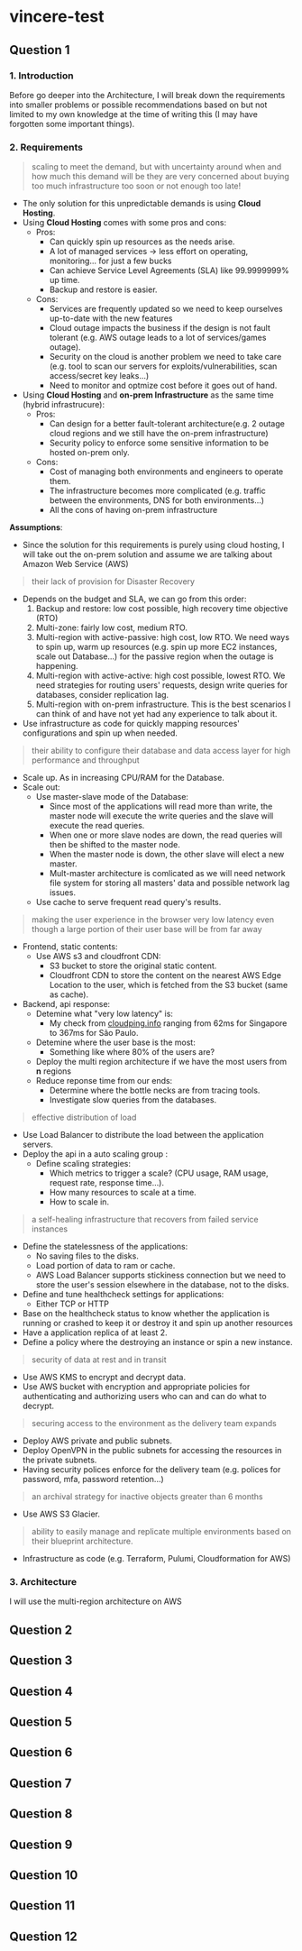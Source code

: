 # vincere-test

## Question 1

### 1. Introduction

Before go deeper into the Architecture, I will break down the requirements into smaller problems or possible recommendations based on but not limited to my own knowledge at the time of writing this (I may have forgotten some important things).

### 2. Requirements

> scaling to meet the demand, but with uncertainty around when and how much this demand will be they are very concerned about buying too much infrastructure too soon or not enough too late!

- The only solution for this unpredictable demands is using **Cloud Hosting**.
- Using **Cloud Hosting** comes with some pros and cons:
  - Pros:
    - Can quickly spin up resources as the needs arise.
    - A lot of managed services -> less effort on operating, monitoring... for just a few bucks
    - Can achieve Service Level Agreements (SLA) like 99.9999999% up time.
    - Backup and restore is easier.
  - Cons:
    - Services are frequently updated so we need to keep ourselves up-to-date with the new features
    - Cloud outage impacts the business if the design is not fault tolerant (e.g. AWS outage leads to a lot of services/games outage).
    - Security on the cloud is another problem we need to take care (e.g. tool to scan our servers for exploits/vulnerabilities, scan access/secret key leaks...)
    - Need to monitor and optmize cost before it goes out of hand.
- Using **Cloud Hosting** and **on-prem Infrastructure** as the same time (hybrid infrastrucure):
  - Pros:
    - Can design for a better fault-tolerant architecture(e.g. 2 outage cloud regions and we still have the on-prem infrastructure)
    - Security policy to enforce some sensitive information to be hosted on-prem only.
  - Cons:
    - Cost of managing both environments and engineers to operate them.
    - The infrastructure becomes more complicated (e.g. traffic between the environments, DNS for both environments...)
    - All the cons of having on-prem infrastructure

**Assumptions**:

- Since the solution for this requirements is purely using cloud hosting, I will take out the on-prem solution and assume we are talking about Amazon Web Service (AWS)

> their lack of provision for Disaster Recovery

- Depends on the budget and SLA, we can go from this order:
  1. Backup and restore: low cost possible, high recovery time objective (RTO)
  2. Multi-zone: fairly low cost, medium RTO.
  3. Multi-region with active-passive: high cost, low RTO. We need ways to spin up, warm up resources (e.g. spin up more EC2 instances, scale out Database...) for the passive region when the outage is happening.
  4. Multi-region with active-active: high cost possible, lowest RTO. We need strategies for routing users' requests, design write queries for databases, consider replication lag.
  5. Multi-region with on-prem infrastructure. This is the best scenarios I can think of and have not yet had any experience to talk about it.
- Use infrastructure as code for quickly mapping resources' configurations and spin up when needed.

> their ability to configure their database and data access layer for high performance and throughput

- Scale up. As in increasing CPU/RAM for the Database.
- Scale out:
  - Use master-slave mode of the Database:
    - Since most of the applications will read more than write, the master node will execute the write queries and the slave will execute the read queries.
    - When one or more slave nodes are down, the read queries will then be shifted to the master node.
    - When the master node is down, the other slave will elect a new master.
    - Mult-master architecture is comlicated as we will need network file system for storing all masters' data and possible network lag issues.
  - Use cache to serve frequent read query's results.

> making the user experience in the browser very low latency even though a large portion of their user base will be from far away

- Frontend, static contents:
  - Use AWS s3 and cloudfront CDN:
    - S3 bucket to store the original static content.
    - Cloudfront CDN to store the content on the nearest AWS Edge Location to the user, which is fetched from the S3 bucket (same as cache).
- Backend, api response:
  - Detemine what "very low latency" is:
    - My check from [cloudping.info](https://www.cloudping.info/) ranging from 62ms for Singapore to 367ms for São Paulo.
  - Detemine where the user base is the most:
    - Something like where 80% of the users are?
  - Deploy the multi region architecture if we have the most users from **n** regions
  - Reduce reponse time from our ends:
    - Determine where the bottle necks are from tracing tools.
    - Investigate slow queries from the databases.

> effective distribution of load

- Use Load Balancer to distribute the load between the application servers.
- Deploy the api in a auto scaling group :
  - Define scaling strategies:
    - Which metrics to trigger a scale? (CPU usage, RAM usage, request rate, response time...).
    - How many resources to scale at a time.
    - How to scale in.

> a self-healing infrastructure that recovers from failed service instances

- Define the statelessness of the applications:
  - No saving files to the disks.
  - Load portion of data to ram or cache.
  - AWS Load Balancer supports stickiness connection but we need to store the user's session elsewhere in the database, not to the disks.
- Define and tune healthcheck settings for applications:
  - Either TCP or HTTP
- Base on the healthcheck status to know whether the application is running or crashed to keep it or destroy it and spin up another resources
- Have a application replica of at least 2.
- Define a policy where the destroying an instance or spin a new instance.

> security of data at rest and in transit

- Use AWS KMS to encrypt and decrypt data.
- Use AWS bucket with encryption and appropriate policies for authenticating and authorizing users who can and can do what to decrypt.

> securing access to the environment as the delivery team expands

- Deploy AWS private and public subnets.
- Deploy OpenVPN in the public subnets for accessing the resources in the private subnets.
- Having security polices enforce for the delivery team (e.g. polices for password, mfa, password retention...) 

> an archival strategy for inactive objects greater than 6 months

- Use AWS S3 Glacier.

> ability to easily manage and replicate multiple environments based on their blueprint architecture.

- Infrastructure as code (e.g. Terraform, Pulumi, Cloudformation for AWS)

### 3. Architecture

I will use the multi-region architecture on AWS

## Question 2

## Question 3

## Question 4

## Question 5

## Question 6

## Question 7

## Question 8

## Question 9

## Question 10

## Question 11

## Question 12